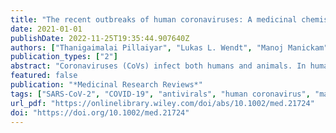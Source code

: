 ```yaml
---
title: "The recent outbreaks of human coronaviruses: A medicinal chemistry perspective"
date: 2021-01-01
publishDate: 2022-11-25T19:35:44.907640Z
authors: ["Thanigaimalai Pillaiyar", "Lukas L. Wendt", "Manoj Manickam", "Maheswaran Easwaran"]
publication_types: ["2"]
abstract: "Coronaviruses (CoVs) infect both humans and animals. In humans, CoVs can cause respiratory, kidney, heart, brain, and intestinal infections that can range from mild to lethal. Since the start of the 21st century, three β-coronaviruses have crossed the species barrier to infect humans: severe-acute respiratory syndrome (SARS)-CoV-1, Middle East respiratory syndrome (MERS)-CoV, and SARS-CoV-2 (2019-nCoV). These viruses are dangerous and can easily be transmitted from human to human. Therefore, the development of anticoronaviral therapies is urgently needed. However, to date, no approved vaccines or drugs against CoV infections are available. In this review, we focus on the medicinal chemistry efforts toward the development of antiviral agents against SARS-CoV-1, MERS-CoV, SARS-CoV-2, targeting biochemical events important for viral replication and its life cycle. These targets include the spike glycoprotein and its host-receptors for viral entry, proteases that are essential for cleaving polyproteins to produce functional proteins, and RNA-dependent RNA polymerase for viral RNA replication."
featured: false
publication: "*Medicinal Research Reviews*"
tags: ["SARS-CoV-2", "COVID-19", "antivirals", "human coronavirus", "main protease inhibitors", "MERS-CoV", "SARS-CoV-1"]
url_pdf: "https://onlinelibrary.wiley.com/doi/abs/10.1002/med.21724"
doi: "https://doi.org/10.1002/med.21724"
---
```


